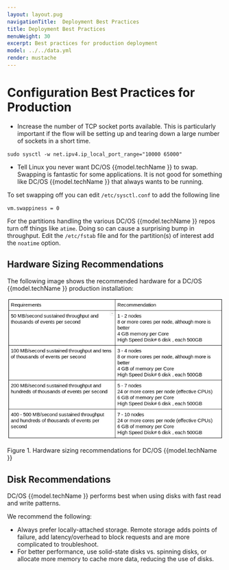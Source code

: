 ```yaml
---
layout: layout.pug
navigationTitle:  Deployment Best Practices
title: Deployment Best Practices
menuWeight: 30
excerpt: Best practices for production deployment
model: ../../data.yml
render: mustache
---
```


# Configuration Best Practices for Production

- Increase the number of TCP socket ports available. This is particularly important if the flow will be setting up and tearing down a large number of sockets in a short time.

```shell
sudo sysctl -w net.ipv4.ip_local_port_range="10000 65000"
```

- Tell Linux you never want DC/OS {{model.techName }} to swap. Swapping is fantastic for some applications. It is not good for something like DC/OS {{model.techName }} that always wants to be running.

To set swapping off you can edit `/etc/sysctl.conf` to add the following line

```shell
vm.swappiness = 0
```

For the partitions handling the various DC/OS {{model.techName }} repos turn off things like `atime`. Doing so can cause a surprising bump in throughput. Edit the `/etc/fstab` file and for the partition(s) of interest add the `noatime` option.

## Hardware Sizing Recommendations

The following image shows the recommended hardware for a DC/OS {{model.techName }} production installation:

![Hardware Recommendation](../img/HardwareRecommendation.png)

Figure 1. Hardware sizing recommendations for DC/OS {{model.techName }}

## Disk Recommendations

DC/OS {{model.techName }} performs best when using disks with fast read and write patterns.

We recommend the following:

- Always prefer locally-attached storage. Remote storage adds points of failure, add latency/overhead to block requests and are more complicated to troubleshoot.  
- For better performance, use solid-state disks vs. spinning disks, or allocate more memory to cache more data, reducing the use of disks.
